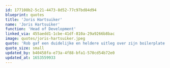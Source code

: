 ```yaml
---
id: 177108b2-5c21-4473-8d52-77c97bd84d94
blueprint: quotes
title: 'Joris Hartsuiker'
name: 'Joris Hartsuiker'
function: 'Head of Development'
linked_via: 455aedd1-1cbe-41df-810a-29a9266b8bac
image: quotes/joris-hartsuiker.jpeg
quote: 'Rob gaf een duidelijke en heldere uitleg over zijn boilerplate Peak en over het gebruik van Statamic. Begin je net met Statamic of met zijn boilerplate Peak, dan is dit een absolute aanrader!'
quote_size: small
updated_by: b40458fa-e73a-4f88-bfa1-570cd54b72e0
updated_at: 1653559933
---
```

